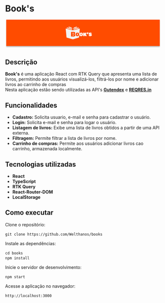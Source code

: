 # Book's

<p align="center">
  <img src="./src/assets/Group 68.png" alt="Books Logo" />
</p>

## Descrição

<strong>Book's</strong> é uma aplicação React com RTK Query que apresenta uma lista de livros, permitindo aos usuários visualizá-los, filtrá-los por nome e adicionar livros ao carrinho de compras<br />
Nesta aplicação estão sendo utilizadas as API's <strong><a href="https://gutendex.com/">Gutendex</a></strong> e <strong><a href="https://reqres.in/">REQRES.in</a></strong>

## Funcionalidades

- <strong>Cadastro:</strong> Solicita usuario, e-mail e senha para cadastrar o usuário.
- <strong>Login:</strong> Solicita e-mail e senha para logar o usuário.
- <strong>Listagem de livros:</strong> Exibe uma lista de livros obtidos a partir de uma API externa.
- <strong>Filtragem:</strong> Permite filtrar a lista de livros por nome.
- <strong>Carrinho de compras:</strong> Permite aos usuários adicionar livros cao carrinho, armazenada localmente.
## Tecnologias utilizadas

- <strong>React</strong>
- <strong>TypeScript</strong>
- <strong>RTK Query</strong>
- <strong>React-Router-DOM</strong>
- <strong>LocalStorage</strong>

## Como executar

Clone o repositório:

```
git clone https://github.com/Welthanos/books
```

Instale as dependências:
```
cd books
npm install
```
Inicie o servidor de desenvolvimento:

```
npm start
```
Acesse a aplicação no navegador: 
```
http://localhost:3000
```